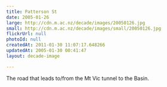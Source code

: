 ```yaml
---
title: Patterson St
date: 2005-01-26
large: http://cdn.m.ac.nz/decade/images/20050126.jpg
small: http://cdn.m.ac.nz/decade/images/small/20050126.jpg
flickrUrl: null
photoId: null
createdAt: 2011-01-30 11:07:17.648266
updatedAt: 2005-01-30 00:41:47
layout: decade-image

---
```

The road that leads to/from the Mt Vic tunnel to the Basin.
